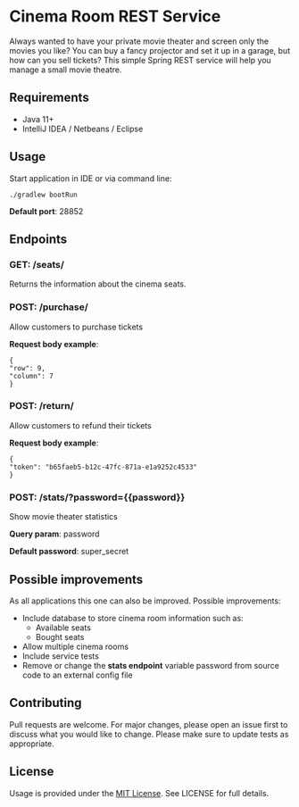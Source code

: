 # Cinema Room REST Service

Always wanted to have your private movie theater and screen only the movies you like? You can buy a fancy projector and set it up in a garage, but how can you sell tickets? This simple Spring REST service will help you manage a small movie theatre.

## Requirements

- Java 11+
- IntelliJ IDEA / Netbeans / Eclipse

## Usage 

Start application in IDE or via command line:

```
./gradlew bootRun
```

**Default port**: 28852

## Endpoints

### GET: /seats/
Returns the information about the cinema seats.

### POST: /purchase/
Allow customers to purchase tickets

**Request body example**: 
```
{
"row": 9,
"column": 7
}
```

### POST: /return/
Allow customers to refund their tickets

**Request body example**:
```
{
"token": "b65faeb5-b12c-47fc-871a-e1a9252c4533"
}
```

### POST: /stats/?password={{password}}
Show movie theater statistics

**Query param**: password

**Default password**: super_secret

## Possible improvements

As all applications this one can also be improved. Possible improvements:

- Include database to store cinema room information such as:
    - Available seats
    - Bought seats
- Allow multiple cinema rooms
- Include service tests
- Remove or change the **stats endpoint** variable password from source code to an external config file
    
## Contributing 

Pull requests are welcome. For major changes, please open an issue first to discuss what you would like to change.  Please make sure to update tests as appropriate.

## License

Usage is provided under the [MIT License](https://mit-license.org/). See LICENSE for full details.
